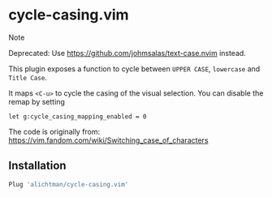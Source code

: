 # cycle-casing.vim

> [!NOTE] 
> Deprecated: Use https://github.com/johmsalas/text-case.nvim instead.

This plugin exposes a function to cycle between `UPPER CASE`, `lowercase` and `Title Case`.

It maps `<C-u>` to cycle the casing of the visual selection. You can disable the remap by setting

```vim
let g:cycle_casing_mapping_enabled = 0
```

The code is originally from: https://vim.fandom.com/wiki/Switching_case_of_characters

## Installation

```bash
Plug 'alichtman/cycle-casing.vim'
```
